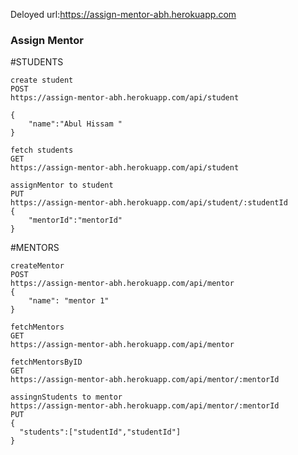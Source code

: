 Deloyed url:https://assign-mentor-abh.herokuapp.com

### Assign Mentor

#STUDENTS
```
create student
POST
https://assign-mentor-abh.herokuapp.com/api/student

{
    "name":"Abul Hissam "
}
```
```
fetch students
GET
https://assign-mentor-abh.herokuapp.com/api/student
```
```
assignMentor to student
PUT
https://assign-mentor-abh.herokuapp.com/api/student/:studentId
{
    "mentorId":"mentorId"
}
```

#MENTORS
```
createMentor
POST
https://assign-mentor-abh.herokuapp.com/api/mentor
{
    "name": "mentor 1"
}
```
```
fetchMentors
GET
https://assign-mentor-abh.herokuapp.com/api/mentor
```
```
fetchMentorsByID
GET
https://assign-mentor-abh.herokuapp.com/api/mentor/:mentorId
```
```
assingnStudents to mentor
https://assign-mentor-abh.herokuapp.com/api/mentor/:mentorId
PUT
{
  "students":["studentId","studentId"]
}

